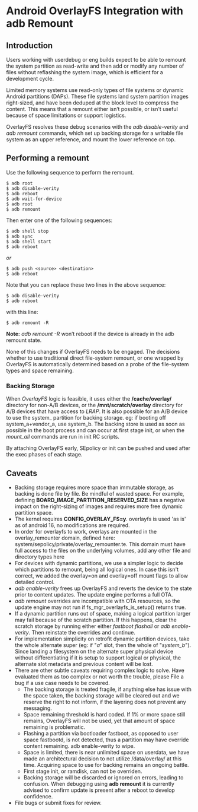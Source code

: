 Android OverlayFS Integration with adb Remount
==============================================

Introduction
------------

Users working with userdebug or eng builds expect to be able to remount the
system partition as read-write and then add or modify any number of files
without reflashing the system image, which is efficient for a development cycle.

Limited memory systems use read-only types of file systems or dynamic
Android partitions (DAPs). These file systems land system partition images
right-sized, and have been deduped at the block level to compress the content.
This means that a remount either isn’t possible, or isn't useful because of
space limitations or support logistics.

OverlayFS resolves these debug scenarios with the _adb disable-verity_ and
_adb remount_ commands, which set up backing storage for a writable file
system as an upper reference, and mount the lower reference on top.

Performing a remount
--------------------

Use the following sequence to perform the remount.

    $ adb root
    $ adb disable-verity
    $ adb reboot
    $ adb wait-for-device
    $ adb root
    $ adb remount

Then enter one of the following sequences:

    $ adb shell stop
    $ adb sync
    $ adb shell start
    $ adb reboot

*or*

    $ adb push <source> <destination>
    $ adb reboot

Note that you can replace these two lines in the above sequence:

    $ adb disable-verity
    $ adb reboot

with this line:

    $ adb remount -R

**Note:** _adb remount -R_ won’t reboot if the device is already in the adb remount state.

None of this changes if OverlayFS needs to be engaged.
The decisions whether to use traditional direct file-system remount,
or one wrapped by OverlayFS is automatically determined based on
a probe of the file-system types and space remaining.

### Backing Storage

When *OverlayFS* logic is feasible, it uses either the
**/cache/overlay/** directory for non-A/B devices, or the
**/mnt/scratch/overlay** directory for A/B devices that have
access to *LRAP*.
It is also possible for an A/B device to use the system_<other> partition
for backing storage. eg: if booting off system_a+vendor_a, use system_b.
The backing store is used as soon as possible in the boot
process and can occur at first stage init, or when the
*mount_all* commands are run in init RC scripts.

By attaching OverlayFS early, SEpolicy or init can be pushed and used after the exec phases of each stage.

Caveats
-------

- Backing storage requires more space than immutable storage, as backing is
  done file by file. Be mindful of wasted space. For example, defining
  **BOARD_IMAGE_PARTITION_RESERVED_SIZE** has a negative impact on the
  right-sizing of images and requires more free dynamic partition space.
- The kernel requires **CONFIG_OVERLAY_FS=y**. overlayfs is used 'as is' as of
  android 16, no modifications are required.
- In order for overlayfs to work, overlays are mounted in the overlay_remounter
  domain, defined here: system/sepolicy/private/overlay_remounter.te. This domain
  must have full access to the files on the underlying volumes, add any other file
  and directory types here
- For devices with dynamic partitions, we use a simpler logic to decide which
  partitions to remount, being all logical ones. In case this isn't correct,
  we added the overlay=on and overlay=off mount flags to allow detailed control.
- _adb enable-verity_ frees up OverlayFS and reverts the device to the state
  prior to content updates. The update engine performs a full OTA.
- _adb remount_ overrides are incompatible with OTA resources, so the update
  engine may not run if fs_mgr_overlayfs_is_setup() returns true.
- If a dynamic partition runs out of space, making a logical partition larger
  may fail because of the scratch partition. If this happens, clear the scratch
  storage by running either either _fastboot flashall_ or _adb enable-verity_.
  Then reinstate the overrides and continue.
- For implementation simplicity on retrofit dynamic partition devices,
  take the whole alternate super (eg: if "*a*" slot, then the whole of
  "*system_b*").
  Since landing a filesystem on the alternate super physical device
  without differentiating if it is setup to support logical or physical,
  the alternate slot metadata and previous content will be lost.
- There are other subtle caveats requiring complex logic to solve.
  Have evaluated them as too complex or not worth the trouble, please
  File a bug if a use case needs to be covered.
  - The backing storage is treated fragile, if anything else has
    issue with the space taken, the backing storage will be cleared
    out and we reserve the right to not inform, if the layering
    does not prevent any messaging.
  - Space remaining threshold is hard coded.  If 1% or more space
    still remains, OverlayFS will not be used, yet that amount of
    space remaining is problematic.
  - Flashing a partition via bootloader fastboot, as opposed to user
    space fastbootd, is not detected, thus a partition may have
    override content remaining.  adb enable-verity to wipe.
  - Space is limited, there is near unlimited space on userdata,
    we have made an architectural decision to not utilize
    /data/overlay/ at this time.  Acquiring space to use for
    backing remains an ongoing battle.
  - First stage init, or ramdisk, can not be overriden.
  - Backing storage will be discarded or ignored on errors, leading
    to confusion.  When debugging using **adb remount** it is
    currently advised to confirm update is present after a reboot
    to develop confidence.
- File bugs or submit fixes for review.
